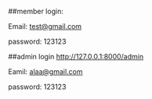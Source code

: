 ##member login:

Email: test@gmail.com

password: 123123


##admin login
http://127.0.0.1:8000/admin

Eamil: alaa@gmail.com

password: 123123
